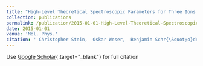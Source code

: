 ```yaml
---
title: "High-Level Theoretical Spectroscopic Parameters for Three Ions of Astrochemical Interest"
collection: publications
permalink: /publication/2015-01-01-High-Level-Theoretical-Spectroscopic-Parameters-for-Three-Ions-of-Astrochemical-Interest
date: 2015-01-01
venue: 'Mol. Phys.'
citation: ' Christopher Stein,  Oskar Weser,  Benjamin Schr{\&quot;o}der,  Peter Botschwina, &quot;High-Level Theoretical Spectroscopic Parameters for Three Ions of Astrochemical Interest.&quot; Mol. Phys., 2015.'
---
```

Use [Google Scholar](https://scholar.google.com/scholar?q=High+Level+Theoretical+Spectroscopic+Parameters+for+Three+Ions+of+Astrochemical+Interest){:target="_blank"} for full citation